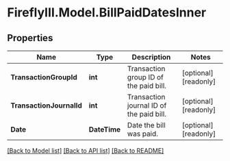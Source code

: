 # FireflyIII.Model.BillPaidDatesInner

## Properties

Name | Type | Description | Notes
------------ | ------------- | ------------- | -------------
**TransactionGroupId** | **int** | Transaction group ID of the paid bill. | [optional] [readonly] 
**TransactionJournalId** | **int** | Transaction journal ID of the paid bill. | [optional] [readonly] 
**Date** | **DateTime** | Date the bill was paid. | [optional] [readonly] 

[[Back to Model list]](../README.md#documentation-for-models) [[Back to API list]](../README.md#documentation-for-api-endpoints) [[Back to README]](../README.md)

